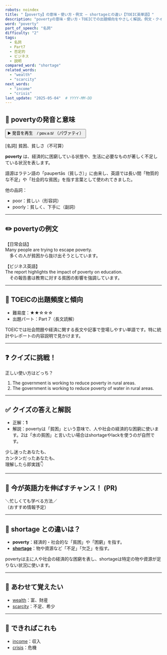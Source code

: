 ```yaml
---
robots: noindex
title: "【poverty】の意味・使い方・例文 ― shortageとの違い【TOEIC英単語】"
description: "povertyの意味・使い方・TOEICでの出題傾向をやさしく解説。例文・クイズ付きでshortageとの違いもわかりやすく学べます。"
word: "poverty"
part_of_speech: "名詞"
difficulty: "2"
tags:
  - 名詞
  - Part7
  - 否定的
  - ビジネス
  - 説明
compared_word: "shortage"
related_words:
  - "wealth"
  - "scarcity"
next_words:
  - "income"
  - "crisis"
last_update: "2025-05-04"  # YYYY-MM-DD
---
```


## 🔰 povertyの発音と意味

<button class="play-audio" onclick="playTTS('poverty')">
  <span class="play-audio-main">
    ▶️ 発音を再生　/ˈpɒv.ə.ti/
  </span>
  <span class="play-audio-sub">
    （パヴァティ）
  </span>
</button>

[名詞] 貧困、貧しさ（不可算）

**poverty** は、経済的に困窮している状態や、生活に必要なものが著しく不足している状況を表します。

語源はラテン語の「paupertās（貧しさ）」に由来し、英語では長い間「物質的な不足」や「社会的な貧困」を指す言葉として使われてきました。

他の品詞：  
- poor：貧しい（形容詞）
- poorly：貧しく、下手に（副詞）

---

## ✏️ povertyの例文

【日常会話】  
Many people are trying to escape poverty.  
　多くの人が貧困から抜け出そうとしています。

【ビジネス英語】  
The report highlights the impact of poverty on education.  
　その報告書は教育に対する貧困の影響を強調しています。

---

## 🎯 TOEICの出題頻度と傾向

- 難易度：★★☆☆☆
- 出題パート：Part 7（長文読解）

TOEICでは社会問題や経済に関する長文や記事で登場しやすい単語です。特に統計やレポートの内容説明で見かけます。

---

## ❓ クイズに挑戦！

正しい使い方はどっち？

1. The government is working to reduce poverty in rural areas.  
2. The government is working to reduce poverty of water in rural areas.

---

## ✅ クイズの答えと解説

- 正解：**1**
- 解説：povertyは「貧困」という意味で、人や社会の経済的な困窮に使います。2は「水の貧困」と言いたい場合はshortageやlackを使うのが自然です。

少し迷ったあなたも、  
カンタンだったあなたも、  
理解したら即実践👇️

---

## 🚀 今が英語力を伸ばすチャンス！ (PR)

<div class="info-center">
＼忙しくても学べる方法／<br>  
（おすすめ情報予定）
</div>

---

## 🤔  shortage との違いは？

- **poverty**：経済的・社会的な「貧困」や「困窮」を指す。
- **[shortage](/shortage)**：物や資源など「不足」「欠乏」を指す。

povertyは主に人や社会の経済的な困窮を表し、shortageは特定の物や資源が足りない状況に使います。

---

## 🧩 あわせて覚えたい

- [wealth](/wealth)：富、財産
- [scarcity](/scarcity)：不足、希少

---

## 📖 できればこれも

- [income](/income)：収入
- [crisis](/crisis)：危機

<!-- cvid: aid23_bid30 -->
